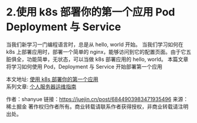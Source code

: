 # 2.使用 k8s 部署你的第一个应用 Pod Deployment 与 Service

当我们新学习一门编程语言时，总是从 hello, world 开始。 当我们学习如何在 k8s 上部署应用时，部署一个简单的 nginx，能够访问到它的配置页面。由于它五脏俱全，功能简单，无状态，可以当做 k8s 部署应用的 hello, world。 本篇文章将学习如何使用 Pod，Deployment 与 Service 开始部署第一个应用

本文地址: [使用 k8s 部署你的第一个应用](https://shanyue.tech/k8s/)\
系列文章: [个人服务器运维指南](https://shanyue.tech/op/)

作者：shanyue 链接：https://juejin.cn/post/6844903983471935496 来源：稀土掘金 著作权归作者所有。商业转载请联系作者获得授权，非商业转载请注明出处。
